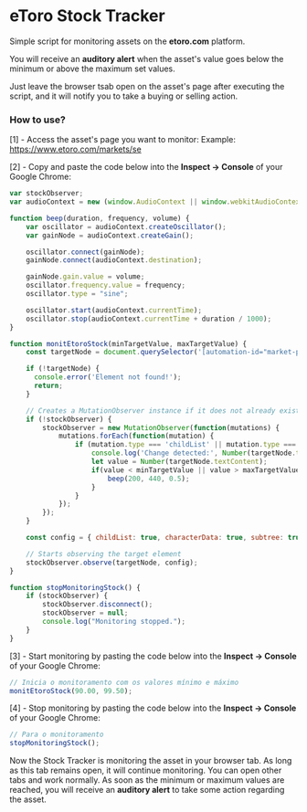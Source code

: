 <h1>eToro Stock Tracker</h1>
<p>Simple script for monitoring assets on the <b>etoro.com</b> platform.</p>

<p>You will receive an <b>auditory alert</b> when the asset's value goes below the minimum or above the maximum set values.</p>

<p>Just leave the browser tsab open on the asset's page after executing the script, and it will notify you to take a buying or selling action.</p>

<h3>How to use?</h3>

[1] - Access the asset's page you want to monitor: Example: https://www.etoro.com/markets/se

[2] - Copy and paste the code below into the <b>Inspect -> Console</b> of your Google Chrome:
```js
var stockObserver;
var audioContext = new (window.AudioContext || window.webkitAudioContext)();

function beep(duration, frequency, volume) {
    var oscillator = audioContext.createOscillator();
    var gainNode = audioContext.createGain();

    oscillator.connect(gainNode);
    gainNode.connect(audioContext.destination);

    gainNode.gain.value = volume;
    oscillator.frequency.value = frequency;
    oscillator.type = "sine";

    oscillator.start(audioContext.currentTime);
    oscillator.stop(audioContext.currentTime + duration / 1000);
}

function monitEtoroStock(minTargetValue, maxTargetValue) {
    const targetNode = document.querySelector('[automation-id="market-page-head-stats-value"]');

    if (!targetNode) {
      console.error('Element not found!');
      return;
    }

    // Creates a MutationObserver instance if it does not already exist
    if (!stockObserver) {
        stockObserver = new MutationObserver(function(mutations) {
            mutations.forEach(function(mutation) {
                if (mutation.type === 'childList' || mutation.type === 'characterData') {
                    console.log('Change detected:', Number(targetNode.textContent));
                    let value = Number(targetNode.textContent);
                    if(value < minTargetValue || value > maxTargetValue){
                        beep(200, 440, 0.5);
                    }
                }
            });
        });
    }

    const config = { childList: true, characterData: true, subtree: true };

    // Starts observing the target element
    stockObserver.observe(targetNode, config);
}

function stopMonitoringStock() {
    if (stockObserver) {
        stockObserver.disconnect();
        stockObserver = null;
        console.log("Monitoring stopped.");
    }
}
```

[3] - Start monitoring by pasting the code below into the <b>Inspect -> Console</b> of your Google Chrome:
```js
// Inicia o monitoramento com os valores mínimo e máximo
monitEtoroStock(90.00, 99.50); 
```

[4] - Stop monitoring by pasting the code below into the <b>Inspect -> Console</b> of your Google Chrome:
```js
// Para o monitoramento 
stopMonitoringStock();  
```

Now the Stock Tracker is monitoring the asset in your browser tab. As long as this tab remains open, it will continue monitoring. You can open other tabs and work normally. As soon as the minimum or maximum values are reached, you will receive an <b>auditory alert</b> to take some action regarding the asset.
